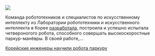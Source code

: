 <!--2025-05-30 13:30:35-->
<div class="yb">
  <div class="rss habr"><img src="https://habrastorage.org/getpro/habr/upload_files/e8b/2c2/2ec/e8b2c22ec5988a5b84a66524f1035783.jpg" /><p>Команда робототехников и специалистов по искусственному интеллекту из Лаборатории робототехники и искусственного интеллекта в Корее <a href="https://dx.doi.org/10.1126/scirobotics.ads6192" rel="noopener noreferrer nofollow">разработала</a>, построила и успешно испытала четвероногого робота, способного совершать высокоскоростные паркур-манёвры. В своей работе,... <p class="titl"><a href="https://habr.com/ru/news/914340/?utm_source=habrahabr&utm_medium=rss&utm_campaign=914340">Корейские инженеры научили робота паркуру</a></p></div>
</div>
